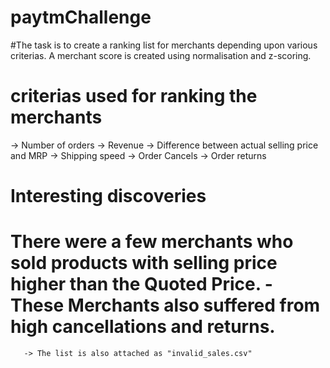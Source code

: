 # paytmChallenge

#The task is to create a ranking list for merchants depending upon various criterias. A merchant score is created using normalisation and z-scoring. 
# criterias used for ranking the merchants
   -> Number of orders
   -> Revenue
   -> Difference between actual selling price and MRP
   -> Shipping speed
   -> Order Cancels
   -> Order returns
  
  # Interesting discoveries
  
  # There were a few merchants who sold products with selling price higher than the Quoted Price. - These Merchants also suffered from high cancellations and returns.
       -> The list is also attached as "invalid_sales.csv"
    
